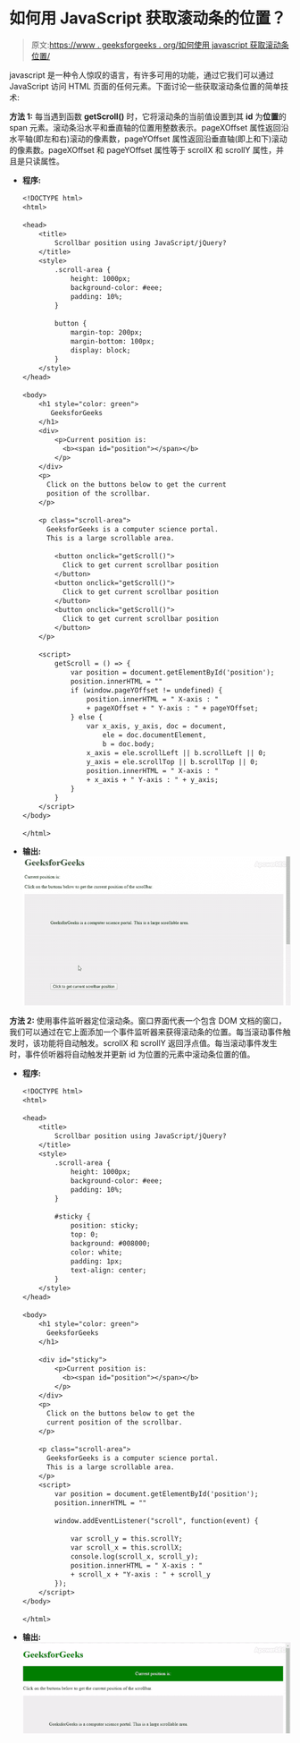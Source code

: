 # 如何用 JavaScript 获取滚动条的位置？

> 原文:[https://www . geeksforgeeks . org/如何使用 javascript 获取滚动条位置/](https://www.geeksforgeeks.org/how-to-get-the-position-of-scrollbar-using-javascript/)

javascript 是一种令人惊叹的语言，有许多可用的功能，通过它我们可以通过 JavaScript 访问 HTML 页面的任何元素。下面讨论一些获取滚动条位置的简单技术:

**方法 1:** 每当遇到函数 **getScroll()** 时，它将滚动条的当前值设置到其 **id** 为**位置**的 span 元素。滚动条沿水平和垂直轴的位置用整数表示。pageXOffset 属性返回沿水平轴(即左和右)滚动的像素数，pageYOffset 属性返回沿垂直轴(即上和下)滚动的像素数。pageXOffset 和 pageYOffset 属性等于 scrollX 和 scrollY 属性，并且是只读属性。

*   **程序:**

    ```
    <!DOCTYPE html>
    <html>

    <head>
        <title>
            Scrollbar position using JavaScript/jQuery?
        </title>
        <style>
            .scroll-area {
                height: 1000px;
                background-color: #eee;
                padding: 10%;
            }

            button {
                margin-top: 200px;
                margin-bottom: 100px;
                display: block;
            }
        </style>
    </head>

    <body>
        <h1 style="color: green"> 
           GeeksforGeeks 
        </h1>
        <div>
            <p>Current position is:
              <b><span id="position"></span></b>
            </p>
        </div>
        <p>
          Click on the buttons below to get the current
          position of the scrollbar.
        </p>

        <p class="scroll-area">
          GeeksforGeeks is a computer science portal. 
          This is a large scrollable area.

            <button onclick="getScroll()"> 
              Click to get current scrollbar position
            </button>
            <button onclick="getScroll()"> 
              Click to get current scrollbar position 
            </button>
            <button onclick="getScroll()"> 
              Click to get current scrollbar position 
            </button>
        </p>

        <script>
            getScroll = () => {
                var position = document.getElementById('position');
                position.innerHTML = ""
                if (window.pageYOffset != undefined) {
                    position.innerHTML = " X-axis : " 
                    + pageXOffset + " Y-axis : " + pageYOffset;
                } else {
                    var x_axis, y_axis, doc = document,
                        ele = doc.documentElement,
                        b = doc.body;
                    x_axis = ele.scrollLeft || b.scrollLeft || 0;
                    y_axis = ele.scrollTop || b.scrollTop || 0;
                    position.innerHTML = " X-axis : "
                    + x_axis + " Y-axis : " + y_axis;
                }
            }
        </script>
    </body>

    </html>
    ```

*   **输出:** ![](img/e98ded5bba33fc9299580b1c36a61f0c.png)

**方法 2:** 使用事件监听器定位滚动条。窗口界面代表一个包含 DOM 文档的窗口，我们可以通过在它上面添加一个事件监听器来获得滚动条的位置。每当滚动事件触发时，该功能将自动触发。scrollX 和 scrollY 返回浮点值。每当滚动事件发生时，事件侦听器将自动触发并更新 id 为位置的元素中滚动条位置的值。

*   **程序:**

    ```
    <!DOCTYPE html>
    <html>

    <head>
        <title>
            Scrollbar position using JavaScript/jQuery?
        </title>
        <style>
            .scroll-area {
                height: 1000px;
                background-color: #eee;
                padding: 10%;
            }

            #sticky {
                position: sticky;
                top: 0;
                background: #008000;
                color: white;
                padding: 1px;
                text-align: center;
            }
        </style>
    </head>

    <body>
        <h1 style="color: green">
          GeeksforGeeks 
        </h1>

        <div id="sticky">
            <p>Current position is:
              <b><span id="position"></span></b>
            </p>
        </div>
        <p>
          Click on the buttons below to get the 
          current position of the scrollbar.
        </p>

        <p class="scroll-area">
          GeeksforGeeks is a computer science portal.
          This is a large scrollable area.
        </p>
        <script>
            var position = document.getElementById('position');
            position.innerHTML = ""

            window.addEventListener("scroll", function(event) {

                var scroll_y = this.scrollY;
                var scroll_x = this.scrollX;
                console.log(scroll_x, scroll_y);
                position.innerHTML = " X-axis : " 
                + scroll_x + "Y-axis : " + scroll_y
            });
        </script>
    </body>

    </html>
    ```

*   **输出:** ![](img/64d706fd2e6e5e1bb5a994e6f9fe6515.png)